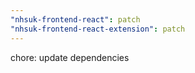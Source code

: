 ```yaml
---
"nhsuk-frontend-react": patch
"nhsuk-frontend-react-extension": patch
---
```


chore: update dependencies
